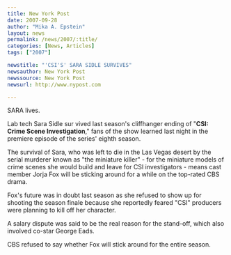 ```yaml
---
title: New York Post
date: 2007-09-28
author: "Mika A. Epstein"
layout: news
permalink: /news/2007/:title/
categories: [News, Articles]
tags: ["2007"]

newstitle: "'CSI'S' SARA SIDLE SURVIVES"
newsauthor: New York Post
newssource: New York Post
newsurl: http://www.nypost.com

---
```


SARA lives.

Lab tech Sara Sidle sur vived last season's cliffhanger ending of "**CSI: Crime Scene Investigation**," fans of the show learned last night in the premiere episode of the series' eighth season.

The survival of Sara, who was left to die in the Las Vegas desert by the serial murderer known as "the miniature killer" - for the miniature models of crime scenes she would build and leave for CSI investigators - means cast member Jorja Fox will be sticking around for a while on the top-rated CBS drama.

Fox's future was in doubt last season as she refused to show up for shooting the season finale because she reportedly feared "CSI" producers were planning to kill off her character.

A salary dispute was said to be the real reason for the stand-off, which also involved co-star George Eads.

CBS refused to say whether Fox will stick around for the entire season.
